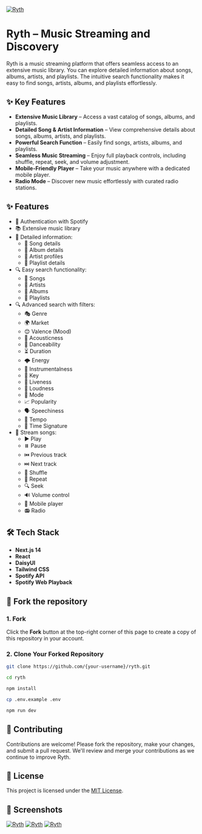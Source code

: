 [![Ryth](https://fachryafrz.com/projects/ryth/home.png)](https://ryth.vercel.app)

# Ryth – Music Streaming and Discovery

Ryth is a music streaming platform that offers seamless access to an extensive music library. You can explore detailed information about songs, albums, artists, and playlists. The intuitive search functionality makes it easy to find songs, artists, albums, and playlists effortlessly.

## ✨ Key Features

- **Extensive Music Library** – Access a vast catalog of songs, albums, and playlists.
- **Detailed Song & Artist Information** – View comprehensive details about songs, albums, artists, and playlists.
- **Powerful Search Function** – Easily find songs, artists, albums, and playlists.
- **Seamless Music Streaming** – Enjoy full playback controls, including shuffle, repeat, seek, and volume adjustment.
- **Mobile-Friendly Player** – Take your music anywhere with a dedicated mobile player.
- **Radio Mode** – Discover new music effortlessly with curated radio stations.

## ✨ Features

- 🔑 Authentication with Spotify
- 📚 Extensive music library
- 📝 Detailed information:
  - 🎵 Song details
  - 📔 Album details
  - 👥 Artist profiles
  - 📃 Playlist details
- 🔍 Easy search functionality:
  - 🎵 Songs
  - 👥 Artists
  - 📔 Albums
  - 📃 Playlists
- 🔍 Advanced search with filters:
  - 🎭 Genre
  - 🌍 Market
  - 😊 Valence (Mood)
  - 🎸 Acousticness
  - 💃 Danceability
  - ⏳ Duration
  - 🌩️ Energy
  - 🎻 Instrumentalness
  - 🎹 Key
  - 🎤 Liveness
  - 📢 Loudness
  - 🔀 Mode
  - 📈 Popularity
  - 🗣️ Speechiness
  - 🎵 Tempo
  - 📏 Time Signature
- 🎵 Stream songs:
  - ▶️ Play
  - ⏸️ Pause
  - ⏮️ Previous track
  - ⏭️ Next track
  - 🔀 Shuffle
  - 🔁 Repeat
  - 🔍 Seek
  - 🔊 Volume control
  - 📱 Mobile player
  - 📻 Radio

## 🛠️ Tech Stack

- **Next.js 14**
- **React**
- **DaisyUI**
- **Tailwind CSS**
- **Spotify API**
- **Spotify Web Playback**

## 🚀 Fork the repository

### 1. Fork

Click the **Fork** button at the top-right corner of this page to create a copy of this repository in your account.

### 2. Clone Your Forked Repository

```sh
git clone https://github.com/{your-username}/ryth.git

cd ryth

npm install

cp .env.example .env

npm run dev
```

## 🤝 Contributing

Contributions are welcome! Please fork the repository, make your changes, and submit a pull request. We'll review and merge your contributions as we continue to improve Ryth.

## 📜 License

This project is licensed under the [MIT License](LICENSE).

## 📸 Screenshots

[![Ryth](https://fachryafrz.com/projects/ryth/details.png)](https://ryth.vercel.app)
[![Ryth](https://fachryafrz.com/projects/ryth/mobile.png)](https://ryth.vercel.app)
[![Ryth](https://fachryafrz.com/projects/ryth/filters.png)](https://ryth.vercel.app)
